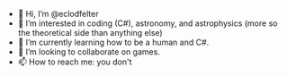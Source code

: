 - 👋 Hi, I’m @eclodfelter
- 👀 I’m interested in coding (C#), astronomy, and astrophysics (more so the theoretical side than anything else)
- 🌱 I’m currently learning how to be a human and C#.
- 💞️ I’m looking to collaborate on games.
- 📫 How to reach me: you don't 

<!---
eclodfelter/eclodfelter is a ✨ special ✨ repository because its `README.md` (this file) appears on your GitHub profile.
You can click the Preview link to take a look at your changes.
--->
